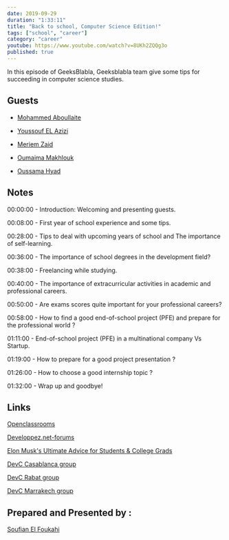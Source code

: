 ```yaml
---
date: 2019-09-29
duration: "1:33:11"
title: "Back to school, Computer Science Edition!"
tags: ["school", "career"]
category: "career"
youtube: https://www.youtube.com/watch?v=8UKh2ZQQg3o
published: true
---
```


In this episode of GeeksBlabla, Geeksblabla team give some tips for succeeding in computer science studies.

## Guests

- [Mohammed Aboullaite](https://twitter.com/laytoun)

- [Youssouf EL Azizi](https://elazizi.com)

- [Meriem Zaid](https://twitter.com/_iMeriem)

- [Oumaima Makhlouk](https://www.facebook.com/oumi.makhlouk)

- [Oussama Hyad](https://www.facebook.com/heoussama.oussama)

## Notes

00:00:00 - Introduction: Welcoming and presenting guests.

00:08:00 - First year of school experience and some tips.

00:28:00 - Tips to deal with upcoming years of school and The importance of self-learning.

00:36:00 - The importance of school degrees in the development field?

00:38:00 - Freelancing while studying.

00:40:00 - The importance of extracurricular activities in academic and professional careers.

00:50:00 - Are exams scores quite important for your professional careers?

00:58:00 - How to find a good end-of-school project (PFE) and prepare for the professional world ?

01:11:00 - End-of-school project (PFE) in a multinational company Vs Startup.

01:19:00 - How to prepare for a good project presentation ?

01:26:00 - How to choose a good internship topic ?

01:32:00 - Wrap up and goodbye!

## Links

[Openclassrooms](https://openclassrooms.com)

[Developpez.net-forums](https://www.developpez.net/forums/)

[Elon Musk's Ultimate Advice for Students & College Grads](https://www.youtube.com/watch?v=iuNJLtj10Lg)

[DevC Casablanca group](https://www.facebook.com/groups/DevC.Casablanca/)

[DevC Rabat group](https://www.facebook.com/groups/DevCRabat/)

[DevC Marrakech group](https://www.facebook.com/groups/DevC.Marrakech/)

## Prepared and Presented by :

[Soufian El Foukahi](https://twitter.com/soufyanAI)
